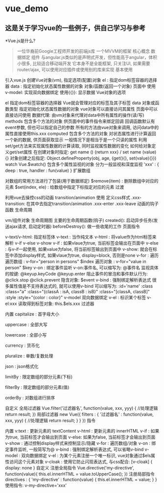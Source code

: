 # vue_demo
这是关于学习vue的一些例子，供自己学习与参考
-----------------------------------------------------------------------------------------------------------------------------------
*Vue.js是什么?

>一位华裔前Google工程师开发的前端js库
>一个MVVM的框架
>核心概念
>数据绑定
>组件
>与angular.js类似的是声明式开发，但性能高于angular，体积小很多, 比较适合移动端开发
>它本身不是全能框架, 只关注UI, 如果需要router/ajax, 可以使用对应插件或使用别的库来实现
>基本使用

引入vue.js
创建Vue对象(vm), 指定选项(配置)对象
el : 指定dom标签容器的选择器
data : 指定初始化状态属性数据的对象 对象/函数(返回一个对象)
页面中
使用v-model: 实现双向数据绑定
使用{{}}: 显示数据
Vue对象的选项

el
指定dom标签容器的选择器
Vue就会管理对应的标签及其子标签
data
对象或函数类型
指定初始化状态属性数据的对象
vue对象可以直接访问其属性
页面中可以直接访问使用
数据代理: 由vm对象来代理对data中所有属性的操作(读/写)
methods
包含多个方法的对象
供页面中的事件指令来绑定回调
回调函数默认有event参数, 但也可以指定自己的参数
所有的方法由vue对象来调用, 访问data中的属性直接使用this.xxx
computed
包含多个方法的对象
对状态属性进行计算返回一个新的数据, 供页面获取显示
一般情况下是相当于是一个只读的属性
利用set/get方法来实现属性数据的计算读取, 同时监视属性数据的变化
如何给对象定义get/set属性
在创建对象时指定: get name () {return xxx} / set name (value) {}
对象创建之后指定: Object.defineProperty(obj, age, {get(){}, set(value){}})
watch
Vue.$watch()
包含多个属性监视的对象
分为一般监视和深度监视
'xxx' : {
  deep : true,
  handler : fun(value)
}
扩展数组

对数组的常用方法进行了包装(用于数据绑定)
$remove(item) : 删除数组中对应的元素
$set(index, ele) : 给数组中指定下标指定对应的元素
过渡

利用vue去操控css的动画
transition/animation
使用
定义css样式
.xxx-transition: 在其中去指定transition/animation
.xxx-enter
.xxx-leave
动画的钩子函数
生命周期

vm/组件对象
生命周期图
主要的生命周期函数(钩子)
created(): 启动异步任务(发送ajax请求, 启动定时器)
beforeDestroy(): 做一些收尾的工作
页面指令

v-text/v-html: 指定标签体
v-text : 当作纯文本
v-html : 将value作为html标签来解析
v-if v-else v-show
v-if : 如果vlaue为true, 当前标签会输出在页面中
v-else : 与v-if一起使用, 如果value为false, 将当前标签输出到页面中
v-show: 就会在标签中添加display样式, 如果vlaue为true, display=block, 否则是none
v-for : 遍历
遍历数组 : v-for="person in persons" $index
遍历对象 : v-for="value in person" $key
v-on : 绑定事件监听
v-on:事件名, 可以缩写为: @事件名
监视具体的按键: @keyup.keyCode @keyup.enter
阻止事件的冒泡和事件默认行为: @click.stop @click.prevent
隐含对象: $event
v-bind : 强制绑定解析表达式
很多属性值是不支持表达式的, 就可以使用v-bind
可以缩写为: :id='name'
:class
:class="a"
:class="{classA : isA, classB : isB}"
:class="[classA, classB]"
:style :style="{color : color}"
v-model
双向数据绑定
v-el : 标识某个标签
v-el:xxx
读取得到标签对象: this.$els.xxx
过滤器

内置
capitalize : 首字母大小

uppercase : 全部大写

lowercase : 全部小写

currency : 货币化

pluralize : 单数/复数处理

json : json格式化

limitBy : 限定数组的部分元素(下标)

filterBy : 限定数组的部分元素(值)

orderBy : 对数组进行排序

自定义
全局过滤器
Vue.filter('过滤器名', function(value, xxx, yyy) {
  //处理逻辑
  return result;
})
局部过滤器
new Vue({
  filters : {
    '过滤器名' : function(value, xxx, yyy) {
        //处理逻辑
        return result;
    }
  }
})
指令

内置
v:text : 更新元素的 textContent
v-html : 更新元素的 innerHTML
v-if : 如果为true, 当前标签才会输出到页面
v-else: 如果为false, 当前标签才会输出到页面
v-show : 通过控制display样式来控制显示/隐藏
v-for : 遍历数组/对象
v-on : 绑定事件监听, 一般简写为@
v-bind : 强制绑定解析表达式, 可以省略v-bind
v-model : 双向数据绑定
v-el : 为某个元素注册一个唯一标识, vue对象通过$els属性访问这个元素对象
v-cloak : 使用它防止闪现表达式, 与css配合: [v-cloak] { display: none }
自定义
注册全局指令
Vue.directive('my-directive', function(value){
  this.el.innerHTML = value.toUpperCase();
})
注册局部指令
directives : {
  'my-directive' : function(value) {
    this.el.innerHTML = value;
  }
}
使用指令:
v-my-directive='xxx'

